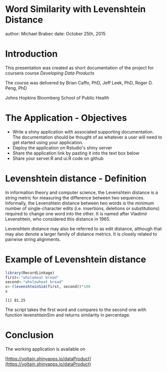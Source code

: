 Word Similarity with Levenshtein Distance
========================================================
author: Michael Brabec
date: October 25th, 2015

Introduction
========================================================

This presentation was created as short documentation of the project for coursera course *Developing Data Products*

The course was delivered by Brian Caffo, PhD, Jeff Leek, PhD, Roger D. Peng, PhD

Johns Hopkins Bloomberg School of Public Health


The Application - Objectives
========================================================

* Write a shiny application with associated supporting documentation. The documentation should be thought of as whatever a user will need to get started using your application.
* Deploy the application on Rstudio's shiny server
* Share the application link by pasting it into the text box below
* Share your server.R and ui.R code on github

Levenshtein distance - Definition
========================================================
In information theory and computer science, the Levenshtein distance is a string metric for measuring the difference between two sequences. Informally, the Levenshtein distance between two words is the minimum number of single-character edits (i.e. insertions, deletions or substitutions) required to change one word into the other. It is named after Vladimir Levenshtein, who considered this distance in 1965.

Levenshtein distance may also be referred to as edit distance, although that may also denote a larger family of distance metrics. It is closely related to pairwise string alignments.

Example of Levenshtein distance
========================================================


```r
library(RecordLinkage)
first<-"wholemeal bread"
second<-"wholewheat bread"
x<-(levenshteinSim(first, second))*100
x
```

```
[1] 81.25
```
The script takes the first word and compares to the second one with function levenshteinSim and returns similarity in percentage.

Conclusion
========================================================
The working application is available on 

[https://voltain.shinyapps.io/dataProduct](https://voltain.shinyapps.io/dataProduct)



